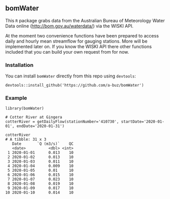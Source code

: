 ## bomWater

This `R` package grabs data from the Australian Bureau of Meteorology Water Data online (http://bom.gov.au/waterdata/) via the WISKI API.

At the moment two convenience functions have been prepared to access daily and hourly mean streamflow for gauging stations. More will be implemented later on. If you know the WISKI API there other functions included that you can build your own request from for now.

### Installation

You can install `bomWater` directly from this repo using `devtools`:

```
devtools::install_github('https://github.com/a-buz/bomWater')
```

### Example

```
library(bomWater)

# Cotter River at Gingera
cotterRiver = getDailyFlow(stationNumber='410730', startDate='2020-01-01', endDate='2020-01-31')

cotterRiver
# A tibble: 31 x 3
   Date       `Q (m3/s)`    QC
   <date>          <dbl> <int>
 1 2020-01-01      0.013    10
 2 2020-01-02      0.013    10
 3 2020-01-03      0.011    10
 4 2020-01-04      0.009    10
 5 2020-01-05      0.01     10
 6 2020-01-06      0.015    10
 7 2020-01-07      0.023    10
 8 2020-01-08      0.019    10
 9 2020-01-09      0.017    10
10 2020-01-10      0.014    10
```
